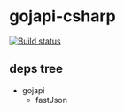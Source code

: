 # gojapi-csharp

[![Build status](https://ci.appveyor.com/api/projects/status/h0ptkiv4m9hntct2?svg=true)](https://ci.appveyor.com/project/duguying/gojapi-csharp)

## deps tree

- gojapi
  - fastJson

